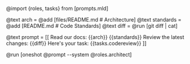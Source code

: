 @import {roles, tasks} from [prompts.mld]

@text arch = @add [files/README.md # Architecture]
@text standards = @add [README.md # Code Standards]
@text diff = @run [git diff | cat]

@text prompt = [[
   Read our docs: {{arch}} {{standards}}
   Review the latest changes: {{diff}}
   Here's your task: {{tasks.codereview}}
]]

@run [oneshot @prompt --system @roles.architect]